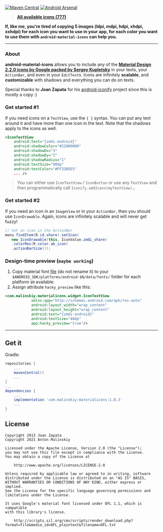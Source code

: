 [![Maven Central](https://maven-badges.herokuapp.com/maven-central/com.malinskiy/materialicons/badge.svg)](https://maven-badges.herokuapp.com/maven-central/com.malinskiy/materialicons) [![Android Arsenal](https://img.shields.io/badge/Android%20Arsenal-android--material--icons-brightgreen.svg?style=flat)](https://android-arsenal.com/details/1/1173)

> **[All available icons (777)](http://zavoloklom.github.io/material-design-iconic-font/icons.html)**

**If, like me, you're tired of copying 5 images (ldpi, mdpi, hdpi, xhdpi, xxhdpi) for each icon you want to use in your app, for each color you want to use them with ```android-material-icons``` can help you.**

-----

### About

**android-material-icons** allows you to include any of the **[Material Design 2.2.0 icons by Google packed by Sergey Kupletsky](http://zavoloklom.github.io/material-design-iconic-font/)** in your texts, your ```ActionBar```, and even in your ```EditText```s. Icons are infinitely **scalable**, and **customizable** with shadows and everything you can do on texts.

Special thanks to **Joan Zapata** for his [android-iconify](https://github.com/JoanZapata/android-iconify) project since this is mostly a copy :)

### Get started #1

If you need icons on a ```TextView```, use the ```{ }``` syntax. You can put any text around it and have more than one icon in the text. Note that the shadows apply to the icons as well.

```xml
<IconTextView
    android:text="{zmdi-android}"
    android:shadowColor="#22000000"
    android:shadowDx="3"
    android:shadowDy="3"
    android:shadowRadius="1"
    android:textSize="90dp"
    android:textColor="#FF33B5E5"
    ... />
```

> You can either use ```IconTextView``` / ```IconButton``` or use any ```TextView``` and then programmatically call ```Iconify.addIcons(myTextView);```.

### Get started #2

If you need an icon in an ```ImageView``` or in your ```ActionBar```, then you should use ```IconDrawable```. Again, icons are infinitely scalable and will never get fuzzy!

```java
// Set an icon in the ActionBar
menu.findItem(R.id.share).setIcon(
   new IconDrawable(this, IconValue.zmdi_share)
   .colorRes(R.color.ab_icon)
   .actionBarSize());
```

### Design-time preview (```maybe working```)
1. Copy material font [file](https://github.com/Malinskiy/android-material-icons/blob/master/android-material-icons/src/main/resources/material-design-iconic-font-2.2.0.ttf) (do not rename it) to your ```$ANDROID_SDK/platforms/android-$N/data/fonts/``` folder for each platform ```$N``` available.
2. Assign attribute ```hacky_preview``` like this:
```xml
<com.malinskiy.materialicons.widget.IconTextView
            xmlns:app="http://schemas.android.com/apk/res-auto"
            android:layout_width="wrap_content"
            android:layout_height="wrap_content"
            android:text="{zmdi-android}"
            android:textSize="48dp"
            app:hacky_preview="true"/>
```

-----

## Get it

Gradle:
```groovy
repositories {
    ...
    mavenCentral()
    ...
}
...
dependencies {
    ...
    implementation 'com.malinskiy:materialicons:1.0.3'
    ...
}
```

## License

```
Copyright 2013 Joan Zapata
Copyright 2021 Anton Malinskiy

Licensed under the Apache License, Version 2.0 (the "License");
you may not use this file except in compliance with the License.
You may obtain a copy of the License at

    http://www.apache.org/licenses/LICENSE-2.0

Unless required by applicable law or agreed to in writing, software
distributed under the License is distributed on an "AS IS" BASIS,
WITHOUT WARRANTIES OR CONDITIONS OF ANY KIND, either express or implied.
See the License for the specific language governing permissions and
limitations under the License.

It uses Google's material font licensed under OFL 1.1, which is compatible
with this library's license.

    http://scripts.sil.org/cms/scripts/render_download.php?format=file&media_id=OFL_plaintext&filename=OFL.txt
    
```
